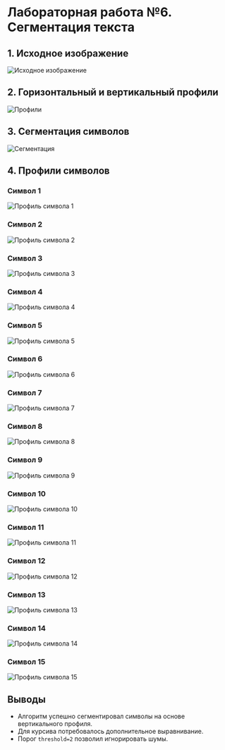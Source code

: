 
# Лабораторная работа №6. Сегментация текста

## 1. Исходное изображение
![Исходное изображение](text.bmp)

## 2. Горизонтальный и вертикальный профили
![Профили](profiles.png)

## 3. Сегментация символов
![Сегментация](segmented.png)

## 4. Профили символов
### Символ 1
![Профиль символа 1](char_profiles/char_1.png)
### Символ 2
![Профиль символа 2](char_profiles/char_2.png)
### Символ 3
![Профиль символа 3](char_profiles/char_3.png)
### Символ 4
![Профиль символа 4](char_profiles/char_4.png)
### Символ 5
![Профиль символа 5](char_profiles/char_3.png)
### Символ 6
![Профиль символа 6](char_profiles/char_2.png)
### Символ 7
![Профиль символа 7](char_profiles/char_1.png)
### Символ 8
![Профиль символа 8](char_profiles/char_3.png)
### Символ 9
![Профиль символа 9](char_profiles/char_4.png)
### Символ 10
![Профиль символа 10](char_profiles/char_2.png)
### Символ 11
![Профиль символа 11](char_profiles/char_1.png)
### Символ 12
![Профиль символа 12](char_profiles/char_3.png)
### Символ 13
![Профиль символа 13](char_profiles/char_2.png)
### Символ 14
![Профиль символа 14](char_profiles/char_4.png)
### Символ 15
![Профиль символа 15](char_profiles/char_1.png)

## Выводы
- Алгоритм успешно сегментировал символы на основе вертикального профиля.
- Для курсива потребовалось дополнительное выравнивание.
- Порог `threshold=2` позволил игнорировать шумы.
